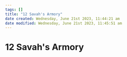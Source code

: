 ```yaml
---
tags: []
title: "12 Savah's Armory"
date created: Wednesday, June 21st 2023, 11:44:21 am
date modified: Wednesday, June 21st 2023, 11:45:51 am
---
```


# 12 Savah's Armory
